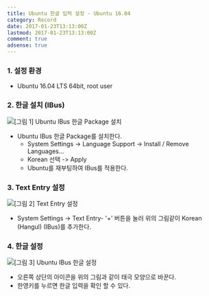 ```yaml
---
title: Ubuntu 한글 입력 설정 - Ubuntu 16.04
category: Record
date: 2017-01-23T13:13:00Z
lastmod: 2017-01-23T13:13:00Z
comment: true
adsense: true
---
```


### 1. 설정 환경

* Ubuntu 16.04 LTS 64bit, root user

### 2. 한글 설치 (IBus)

![[그림 1] Ubuntu IBus 한글 Package 설치]({{site.baseurl}}/images/record/Ubuntu_Input_Korean_Ubuntu_16.04/Ubuntu_Hangul_Install.PNG)

* Ubuntu IBus 한글 Package를 설치한다.
  * System Settings -> Language Support -> Install / Remove Languages... 
  * Korean 선택 -> Apply
  * Ubuntu를 재부팅하여 IBus를 적용한다.

### 3. Text Entry 설정

![[그림 2] Text Entry 설정]({{site.baseurl}}/images/record/Ubuntu_Input_Korean_Ubuntu_16.04/Ubuntu_Hangul_Setting.PNG)

* System Settings -> Text Entry- '+' 버튼을 눌러 위의 그림같이 Korean (Hangul) (IBus)를 추가한다.

### 4. 한글 설정

![[그림 3] Ubuntu IBus 한글 설정]({{site.baseurl}}/images/record/Ubuntu_Input_Korean_Ubuntu_16.04/Ubuntu_Hangul_Mark.PNG)

* 오른쪽 상단의 아이콘을 위의 그림과 같이 태극 모양으로 바꾼다.
* 한영키를 누르면 한글 입력을 확인 할 수 있다.
